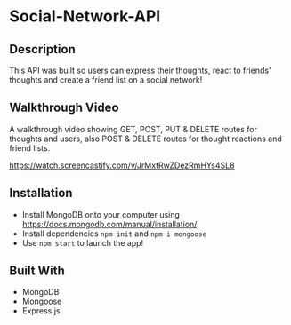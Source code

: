 # Social-Network-API

## Description
This API was built so users can express their thoughts, react to friends' thoughts and create a friend list on a social network! 

## Walkthrough Video
A walkthrough video showing GET, POST, PUT & DELETE routes for thoughts and users, also POST & DELETE routes for thought reactions and friend lists.

https://watch.screencastify.com/v/JrMxtRwZDezRmHYs4SL8

## Installation
- Install MongoDB onto your computer using https://docs.mongodb.com/manual/installation/.
- Install dependencies `npm init` and `npm i mongoose`
- Use `npm start` to launch the app!

## Built With

* MongoDB
* Mongoose
* Express.js
